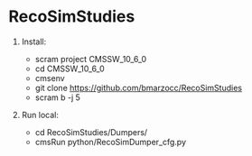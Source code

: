 # RecoSimStudies

1) Install:

    * scram project CMSSW_10_6_0
    * cd CMSSW_10_6_0
    * cmsenv
    * git clone https://github.com/bmarzocc/RecoSimStudies
    * scram b -j 5

2) Run local:
    
    * cd RecoSimStudies/Dumpers/
    * cmsRun python/RecoSimDumper_cfg.py
